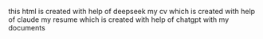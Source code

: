 this html is created with help of deepseek
my cv which is created with help of claude 
my resume which is created with help of  chatgpt with my documents 
